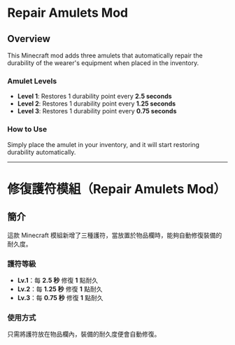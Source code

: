 # Repair Amulets Mod

## Overview

This Minecraft mod adds three amulets that automatically repair the durability of the wearer's equipment when placed in the inventory.

### Amulet Levels

- **Level 1**: Restores 1 durability point every **2.5 seconds**
- **Level 2**: Restores 1 durability point every **1.25 seconds**
- **Level 3**: Restores 1 durability point every **0.75 seconds**

### How to Use

Simply place the amulet in your inventory, and it will start restoring durability automatically.

---

# 修復護符模組（Repair Amulets Mod） <a name="繁體中文"></a>

## 簡介

這款 Minecraft 模組新增了三種護符，當放置於物品欄時，能夠自動修復裝備的耐久度。

### 護符等級

- **Lv.1**：每 **2.5 秒** 修復 **1** 點耐久
- **Lv.2**：每 **1.25 秒** 修復 **1** 點耐久
- **Lv.3**：每 **0.75 秒** 修復 **1** 點耐久

### 使用方式

只需將護符放在物品欄內，裝備的耐久度便會自動修復。
